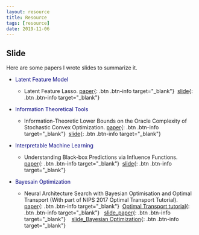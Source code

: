 ```yaml
---
layout: resource
title: Resource
tags: [resource]
date: 2019-11-06
---
```



## Slide
  Here are some papers I wrote slides to summarize it.

  * <span style="color:navy">Latent Feature Model</span>
    
    * Latent Feature Lasso. [paper](http://www.cs.cmu.edu/~eyan/publication/LatentFeatureLasso.pdf){: .btn .btn-info target="_blank"}&nbsp;&nbsp;[slide](){: .btn .btn-info target="_blank"}

  * <span style="color:navy">Information Theoretical Tools</span>

    * Information-Theoretic Lower Bounds on the Oracle Complexity of Stochastic Convex Optimization. [paper](https://ieeexplore.ieee.org/stamp/stamp.jsp?tp=&arnumber=6142067){: .btn .btn-info target="_blank"}&nbsp;&nbsp;[slide]({{site.url}}/assets/slide/information-theoretic_lower_bounds_on_the_oracle_complexity_of_convex_optimization_slide.pdf){: .btn .btn-info target="_blank"}

  * <span style="color:navy">Interpretable Machine Learning</span>

    * Understanding Black-box Predictions via Influence Functions. [paper](https://arxiv.org/pdf/1703.04730.pdf){: .btn .btn-info target="_blank"}&nbsp;&nbsp;[slide]({{site.url}}/assets/slide/Understanding_Black_box_Presentation.pdf){: .btn .btn-info target="_blank"}
  
  * <span style="color:navy">Bayesain Optimization</span>

    * Neural Architecture Search with Bayesian Optimisation and Optimal Transport (With part of NIPS 2017 Optimal Transport Tutorial). [paper](https://arxiv.org/pdf/1802.07191.pdf){: .btn .btn-info target="_blank"}&nbsp;&nbsp;[Optimal Transport tutorial](https://www.dropbox.com/s/55tb2cf3zipl6xu/aprimeronOT.pdf?dl=0){: .btn .btn-info target="_blank"}  &nbsp;&nbsp;[slide_paper]({{site.url}}/assets/slide/Neural_Architecture_Search_via_Optimal_Transport.pdf){: .btn .btn-info target="_blank"} &nbsp;&nbsp; [slide_Bayesian Optimization]({{site.url}}/assets/slide/MPML_final_presentation.pdf){: .btn .btn-info target="_blank"} 


